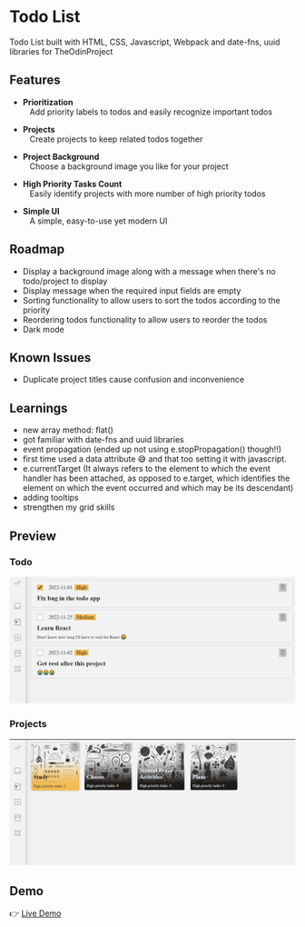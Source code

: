 # Todo List

Todo List built with HTML, CSS, Javascript, Webpack and date-fns, uuid libraries for TheOdinProject

## Features

- **Prioritization**<br>
  &nbsp;&nbsp; Add priority labels to todos and easily recognize important todos

- **Projects**<br>
  &nbsp;&nbsp; Create projects to keep related todos together<br>

- **Project Background**<br>
  &nbsp;&nbsp; Choose a background image you like for your project<br>

- **High Priority Tasks Count**<br>
  &nbsp;&nbsp; Easily identify projects with more number of high priority todos<br>

- **Simple UI**<br>
  &nbsp;&nbsp; A simple, easy-to-use yet modern UI<br>

## Roadmap

- Display a background image along with a message when there's no todo/project to display
- Display message when the required input fields are empty
- Sorting functionality to allow users to sort the todos according to the priority
- Reordering todos functionality to allow users to reorder the todos
- Dark mode

## Known Issues

- Duplicate project titles cause confusion and inconvenience

## Learnings

- new array method: flat()
- got familiar with date-fns and uuid libraries
- event propagation (ended up not using e.stopPropagation() though!!)
- first time used a data attribute 😅 and that too setting it with javascript.
- e.currentTarget (It always refers to the element to which the event handler has been attached, as opposed to e.target, which identifies the element on which the event occurred and which may be its descendant)
- adding tooltips
- strengthen my grid skills

## Preview

### Todo

![image](./src/assets/preview-images/todos-preview.png)

### Projects

![image](./src/assets/preview-images/projects-preview.png)

## Demo

👉 [Live Demo](https://ruchita1010.github.io/todo-list)
